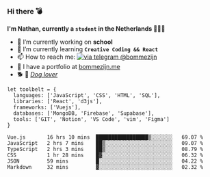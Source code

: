 ### Hi there 💣

**I'm Nathan, currently a `student` in the Netherlands 👨🏻‍🎓**
- 🔭 I’m currently working on **school**
- 🌱 I’m currently learning **`Creative Coding && React`**
- 📫 How to reach me: [![via telegram @bommezijn](https://shields.io/badge/@bommezijn-blue?logo=telegram&style=flat&color=21202F&labelColor=21202F)](https://t.me/bommezijn)
- 💼 I have a portfolio at [bommezijn.me](https://www.bommezijn.me/)
- 🐕 📸  *[Dog lover](https://cln.sh/mvm25T)*
```JS
let toolbelt = {
  languages: ['JavaScript', 'CSS', 'HTML', 'SQL'],
  libraries: ['React', 'd3js'],
  frameworks: ['Vuejs'],
  databases: ['MongoDB, 'Firebase', 'Supabase'],
  tools: ['GIT', 'Notion', 'VS Code', 'vim', 'Figma']
} 

```

<!--START_SECTION:waka-->

```text
Vue.js       16 hrs 10 mins  █████████████████▒░░░░░░░   69.07 %
JavaScript   2 hrs 7 mins    ██▒░░░░░░░░░░░░░░░░░░░░░░   09.07 %
TypeScript   2 hrs 3 mins    ██▒░░░░░░░░░░░░░░░░░░░░░░   08.79 %
CSS          1 hr 28 mins    █▓░░░░░░░░░░░░░░░░░░░░░░░   06.32 %
JSON         59 mins         █░░░░░░░░░░░░░░░░░░░░░░░░   04.22 %
Markdown     32 mins         ▓░░░░░░░░░░░░░░░░░░░░░░░░   02.32 %
```

<!--END_SECTION:waka-->



<!--
**bommezijn/bommezijn** is a ✨ _special_ ✨ repository because its `README.md` (this file) appears on your GitHub profile.

Here are some ideas to get you started:

- c I’m currently working on ...
- 🌱 I’m currently learning ...
- 👯 I’m looking to collaborate on ...
- 🤔 I’m looking for help with ...
- 💬 Ask me about ...
- 📫 How to reach me: ...
- 😄 Pronouns: ...
- ⚡ Fun fact: ...
-->
